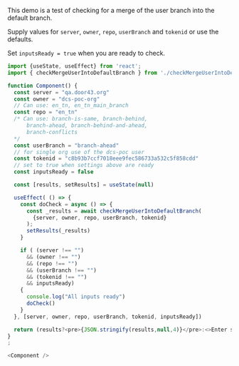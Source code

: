 This demo is a test of checking for a merge of the user branch into the default branch.

Supply values for `server`, `owner`, `repo`, `userBranch` and `tokenid` or use the defaults.

Set `inputsReady = true` when you are ready to check.

```js
import {useState, useEffect} from 'react';
import { checkMergeUserIntoDefaultBranch } from './checkMergeUserIntoDefaultBranch.js';

function Component() {
  const server = "qa.door43.org"
  const owner = "dcs-poc-org"
  // Can use: en_tn, en_tn_main_branch
  const repo = "en_tn"
  /* Can use: branch-is-same, branch-behind, 
      branch-ahead, branch-behind-and-ahead, 
      branch-conflicts
  */
  const userBranch = "branch-ahead"
  // for single org use of the dcs-poc user
  const tokenid = "c8b93b7ccf7018eee9fec586733a532c5f858cdd" 
  // set to true when settings above are ready
  const inputsReady = false 

  const [results, setResults] = useState(null)

  useEffect( () => {
    const doCheck = async () => {
      const _results = await checkMergeUserIntoDefaultBranch(
        {server, owner, repo, userBranch, tokenid}
      );
      setResults(_results)
    }

    if ( (server !== "") 
      && (owner !== "") 
      && (repo !== "") 
      && (userBranch !== "") 
      && (tokenid !== "")
      && inputsReady) 
    {
      console.log("All inputs ready")
      doCheck()
    }
  }, [server, owner, repo, userBranch, tokenid, inputsReady])

  return (results?<pre>{JSON.stringify(results,null,4)}</pre>:<>Enter settings and set `inputsReady = true`</>)
}
;

<Component />
```